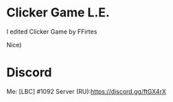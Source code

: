 # Clicker Game L.E.
I edited Clicker Game by FFirtes

Nice)
# Discord
Me: [LBC] <LEYN>#1092
Server (RU):https://discord.gg/ftGX4rX
